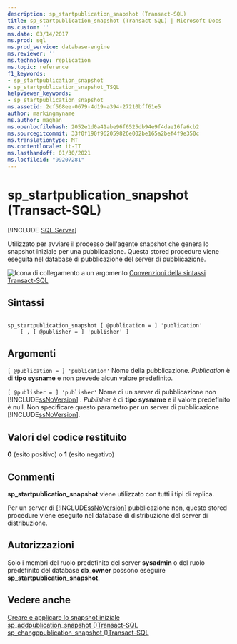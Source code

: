```yaml
---
description: sp_startpublication_snapshot (Transact-SQL)
title: sp_startpublication_snapshot (Transact-SQL) | Microsoft Docs
ms.custom: ''
ms.date: 03/14/2017
ms.prod: sql
ms.prod_service: database-engine
ms.reviewer: ''
ms.technology: replication
ms.topic: reference
f1_keywords:
- sp_startpublication_snapshot
- sp_startpublication_snapshot_TSQL
helpviewer_keywords:
- sp_startpublication_snapshot
ms.assetid: 2cf568ee-0679-4d19-a394-27210bff61e5
author: markingmyname
ms.author: maghan
ms.openlocfilehash: 2052e1d0a41abe96f6525db94e9f4dae16fa6cb2
ms.sourcegitcommit: 33f0f190f962059826e002be165a2bef4f9e350c
ms.translationtype: MT
ms.contentlocale: it-IT
ms.lasthandoff: 01/30/2021
ms.locfileid: "99207281"
---
```

# <a name="sp_startpublication_snapshot-transact-sql"></a>sp_startpublication_snapshot (Transact-SQL)
[!INCLUDE [SQL Server](../../includes/applies-to-version/sqlserver.md)]

  Utilizzato per avviare il processo dell'agente snapshot che genera lo snapshot iniziale per una pubblicazione. Questa stored procedure viene eseguita nel database di pubblicazione del server di pubblicazione.  
  
 ![Icona di collegamento a un argomento](../../database-engine/configure-windows/media/topic-link.gif "Icona di collegamento a un argomento") [Convenzioni della sintassi Transact-SQL](../../t-sql/language-elements/transact-sql-syntax-conventions-transact-sql.md)  
  
## <a name="syntax"></a>Sintassi  
  
```  
  
sp_startpublication_snapshot [ @publication = ] 'publication'   
    [ , [ @publisher = ] 'publisher' ]  
```  
  
## <a name="arguments"></a>Argomenti  
`[ @publication = ] 'publication'` Nome della pubblicazione. *Publication* è di **tipo sysname** e non prevede alcun valore predefinito.  
  
`[ @publisher = ] 'publisher'` Nome di un server di pubblicazione non [!INCLUDE[ssNoVersion](../../includes/ssnoversion-md.md)] . *Publisher* è di **tipo sysname** e il valore predefinito è null. Non specificare questo parametro per un server di pubblicazione [!INCLUDE[ssNoVersion](../../includes/ssnoversion-md.md)].  
  
## <a name="return-code-values"></a>Valori del codice restituito  
 **0** (esito positivo) o **1** (esito negativo)  
  
## <a name="remarks"></a>Commenti  
 **sp_startpublication_snapshot** viene utilizzato con tutti i tipi di replica.  
  
 Per un server di [!INCLUDE[ssNoVersion](../../includes/ssnoversion-md.md)] pubblicazione non, questo stored procedure viene eseguito nel database di distribuzione del server di distribuzione.  
  
## <a name="permissions"></a>Autorizzazioni  
 Solo i membri del ruolo predefinito del server **sysadmin** o del ruolo predefinito del database **db_owner** possono eseguire **sp_startpublication_snapshot**.  
  
## <a name="see-also"></a>Vedere anche  
 [Creare e applicare lo snapshot iniziale](../../relational-databases/replication/create-and-apply-the-initial-snapshot.md)   
 [sp_addpublication_snapshot &#40;&#41;Transact-SQL ](../../relational-databases/system-stored-procedures/sp-addpublication-snapshot-transact-sql.md)   
 [sp_changepublication_snapshot &#40;&#41;Transact-SQL ](../../relational-databases/system-stored-procedures/sp-changepublication-snapshot-transact-sql.md)  
  
  
